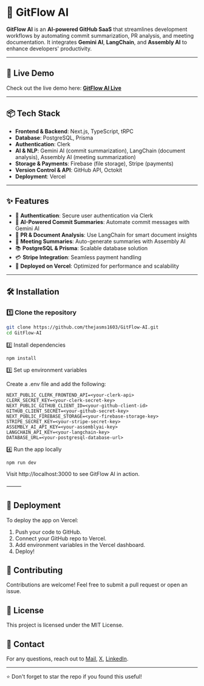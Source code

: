 # 🚀 GitFlow AI  
**GitFlow AI** is an **AI-powered GitHub SaaS** that streamlines development workflows by automating commit summarization, PR analysis, and meeting documentation. It integrates **Gemini AI**, **LangChain**, and **Assembly AI** to enhance developers' productivity.  

---

## 📸 **Live Demo**  
Check out the live demo here: **[GitFlow AI Live](https://gitflow-ai.vercel.app/)**  

---

## 📦 **Tech Stack**  
- **Frontend & Backend**: Next.js, TypeScript, tRPC  
- **Database**: PostgreSQL, Prisma  
- **Authentication**: Clerk  
- **AI & NLP**: Gemini AI (commit summarization), LangChain (document analysis), Assembly AI (meeting summarization)  
- **Storage & Payments**: Firebase (file storage), Stripe (payments)  
- **Version Control & API**: GitHub API, Octokit  
- **Deployment**: Vercel  

---

## ✨ **Features**  
- 🔑 **Authentication**: Secure user authentication via Clerk  
- 📝 **AI-Powered Commit Summaries**: Automate commit messages with Gemini AI  
- 📄 **PR & Document Analysis**: Use LangChain for smart document insights  
- 📂 **Meeting Summaries**: Auto-generate summaries with Assembly AI  
- 📚 **PostgreSQL & Prisma**: Scalable database solution  
- 💳 **Stripe Integration**: Seamless payment handling  
- 🚀 **Deployed on Vercel**: Optimized for performance and scalability  

---

## 🛠️ **Installation**  

### **1️⃣ Clone the repository**  
```sh
git clone https://github.com/thejasms1603/GitFlow-AI.git
cd GitFlow-AI
```

2️⃣ Install dependencies
```
npm install
```

3️⃣ Set up environment variables

Create a .env file and add the following:
```
NEXT_PUBLIC_CLERK_FRONTEND_API=<your-clerk-api>
CLERK_SECRET_KEY=<your-clerk-secret-key>
NEXT_PUBLIC_GITHUB_CLIENT_ID=<your-github-client-id>
GITHUB_CLIENT_SECRET=<your-github-secret-key>
NEXT_PUBLIC_FIREBASE_STORAGE=<your-firebase-storage-key>
STRIPE_SECRET_KEY=<your-stripe-secret-key>
ASSEMBLY_AI_API_KEY=<your-assemblyai-key>
LANGCHAIN_API_KEY=<your-langchain-key>
DATABASE_URL=<your-postgresql-database-url>
```

4️⃣ Run the app locally
```
npm run dev
```
Visit http://localhost:3000 to see GitFlow AI in action.

⸻

## 🚀 Deployment
To deploy the app on Vercel:
1. Push your code to GitHub.
2. Connect your GitHub repo to Vercel.
3. Add environment variables in the Vercel dashboard.
4. Deploy!

## 🤝 Contributing
Contributions are welcome! Feel free to submit a pull request or open an issue.

## 📄 License
This project is licensed under the MIT License.

## 📧 Contact
For any questions, reach out to [Mail](mailto:thejasabhi705@gmail.com), [X](https://x.com/ThejasGowda03), [LinkedIn](https://x.com/ThejasGowda03).

---
⭐️ Don't forget to star the repo if you found this useful!
